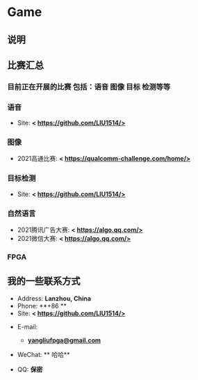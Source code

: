 # Game

## 说明

## 比赛汇总

### 目前正在开展的比赛 包括：语音 图像 目标 检测等等

### 语音

- Site: **< https://github.com/LIU1514/>**

### 图像

- 2021高通比赛: **< https://qualcomm-challenge.com/home/>**

### 目标检测

- Site: **< https://github.com/LIU1514/>**

### 自然语言

- 2021腾讯广告大赛: **< https://algo.qq.com/>**
- 2021微信大赛: **< https://algo.qq.com/>**

### FPGA

## 我的一些联系方式

- Address: **Lanzhou, China**
- Phone: **+86  **
- Site: **< https://github.com/LIU1514/>**
 

<!-- .slide vertical=true -->

- E-mail:
  - **[yangliufpga@gmail.com](yangliufpga@gmail.com)**
 
- WeChat: ** 哈哈**
- QQ: **保密**

